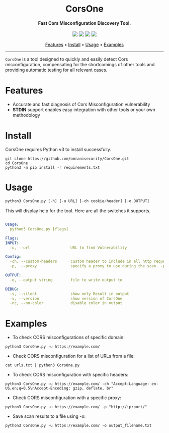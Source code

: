 <h1 align="center">
CorsOne
</h1>

<h4 align="center">Fast Cors Misconfiguration Discovery Tool.</h4>

<p align="center">
<a href="https://github.com/omranisecurity/CorsOne/issues"><img src="https://img.shields.io/badge/contributions-welcome-brightgreen.svg?style=flat"></a>
<a href="https://github.com/omranisecurity/CorsOne/releases"><img src="https://img.shields.io/github/release/CorsOne"></a>
<a href="https://github.com/omranisecurity/CorsOne/releases"><img src="https://img.shields.io/github/release/omranisecurity/CorsOne"></a>
<a href="https://twitter.com/omranisecurity"><img src="https://img.shields.io/twitter/follow/omranisecurity?logo=twitter"></a>
</p>

<p align="center">
  <a href="#features">Features</a> •
  <a href="#install">Install</a> •
  <a href="#usage">Usage</a> •
  <a href="#examples">Examples</a>
</p>

---

`CorsOne` is a tool designed to quickly and easily detect Cors misconfiguration, compensating for the shortcomings of other tools and providing automatic testing for all relevant cases.

# Features
- Accurate and fast diagnosis of Cors Misconfiguration vulnerability
- **STDIN** support enables easy integration with other tools or your own methodology

# Install
CorsOne requires Python v3 to install successfully.
```
git clone https://github.com/omranisecurity/CorsOne.git
cd CorsOne
python3 -m pip install -r requirements.txt
```

# Usage
```python
python3 CorsOne.py [-h] [-u URL] [-ch cookie/header] [-o OUTPUT]
```

This will display help for the tool. Here are all the switches it supports.

```yaml

Usage:
  python3 CorsOne.py [flags]

Flags:
INPUT:
  -u, --url                  URL to find Vulnerability

Config:
  -ch, --custom-headers      custom header to include in all http request in header:value format. -ch "header1: value1\nheader2: value2"
  -p,  --proxy               specify a proxy to use during the scan. -p "http://ip:port/"

OUTPUT:
  -o, --output string        file to write output to

DEBUG:
  -s, --silent               show only Result in output
  -v, --version              show version of CorsOne
  -nc, --no-color            disable color in output
```

# Examples

* To check CORS misconfigurations of specific domain:

``python3 CorsOne.py -u https://example.com/``

* Check CORS misconfiguration for a list of URLs from a file:

``cat urls.txt | python3 CorsOne.py``

* To check CORS misconfiguration with specific headers:

``python3 CorsOne.py -u https://example.com/ -ch "Accept-Language: en-US,en;q=0.5\nAccept-Encoding: gzip, deflate, br"``

* Check CORS misconfiguration with a specific proxy:

``python3 CorsOne.py -u https://example.com/ -p "http://ip:port/"``

* Save scan results to a file using -o:

``python3 CorsOne.py -u https://example.com/ -o output_filename.txt``


